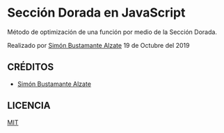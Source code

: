 # Sección Dorada en JavaScript

Método de optimización de una función por medio de la Sección Dorada.

Realizado por [Simón Bustamante Alzate](https://instagram.com/simonba97)
19 de Octubre del 2019

## CRÉDITOS
- [Simón Bustamante Alzate](https://instagram.com/simonba97)

## LICENCIA 
[MIT](https://opensource.org/licenses/MIT)


